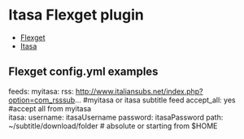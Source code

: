 Itasa Flexget plugin
====================

- [Flexget](http://www.flexget.com) 
- [Itasa](http://italiansubs.net)

Flexget config.yml examples
---------------------------
  feeds:
    myitasa:
      rss: http://www.italiansubs.net/index.php?option=com_rsssub...  #myitasa or itasa subtitle feed
      accept_all: yes  #accept all from myitasa                                               
      itasa:
        username: itasaUsername
        password: itasaPassword
        path: ~/subtitle/download/folder # absolute or starting from $HOME